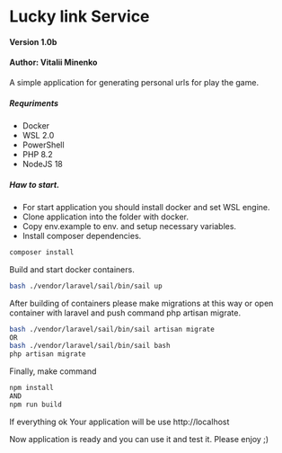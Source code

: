 # Lucky link Service
#### Version 1.0b
#### Author: Vitalii Minenko

A simple application for generating personal urls for play the game.

##### Requriments
- Docker
- WSL 2.0
- PowerShell
- PHP 8.2
- NodeJS 18
##### Haw to start.
- For start application you should install docker and set WSL engine.
- Clone application into the folder with docker.
- Copy env.example to env. and setup necessary variables.
- Install composer dependencies.
```bash
composer install
```
Build and start docker containers.
```bash
bash ./vendor/laravel/sail/bin/sail up
```
After building of containers please make migrations at this way or open container with laravel and push command php artisan migrate.
```bash
bash ./vendor/laravel/sail/bin/sail artisan migrate
OR
bash ./vendor/laravel/sail/bin/sail bash 
php artisan migrate
```
Finally, make command
```bash
npm install
AND
npm run build
```
If everything ok Your application will be use http://localhost

Now application is ready and you can use it and test it. Please enjoy ;)






